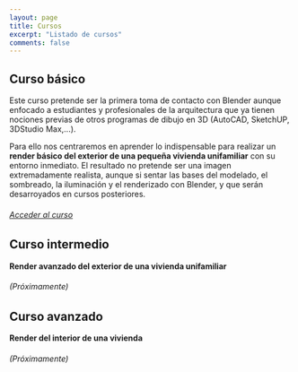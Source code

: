 ```yaml
---
layout: page
title: Cursos
excerpt: "Listado de cursos"
comments: false
---
```


## Curso básico

Este curso pretende ser la primera toma de contacto con Blender aunque enfocado a estudiantes y profesionales de la arquitectura que ya tienen nociones previas de otros programas de dibujo en 3D (AutoCAD, SketchUP, 3DStudio Max,...).

Para ello nos centraremos en aprender lo indispensable para realizar un **render básico del exterior de una pequeña vivienda unifamiliar** con su entorno inmediato. El resultado no pretende ser una imagen extremadamente realista, aunque si sentar las bases del modelado, el sombreado, la iluminación y el renderizado con Blender, y que serán desarroyados en cursos posteriores.

###### [Acceder al curso](/AconB/projects/cursobasico)


## Curso intermedio

**Render avanzado del exterior de una vivienda unifamiliar**

###### (Próximamente)


## Curso avanzado

**Render del interior de una vivienda**

###### (Próximamente)